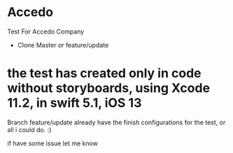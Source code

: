 # Accedo

Test For Accedo Company

- Clone Master or feature/update

# the test has created only in code without storyboards, using Xcode 11.2, in swift 5.1, iOS 13

Branch feature/update already have the finish configurations for the test, or all i could do.  :)

if have some issue let me know
